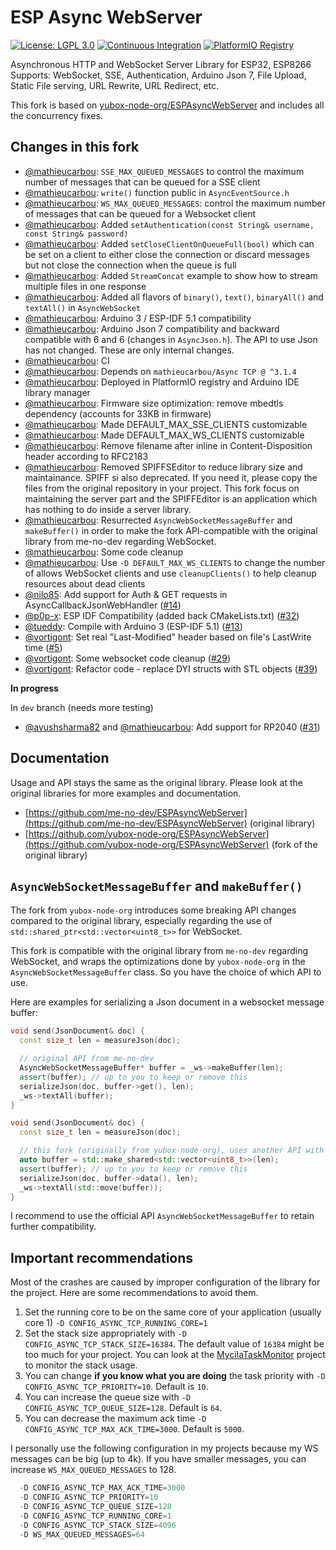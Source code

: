 # ESP Async WebServer

[![License: LGPL 3.0](https://img.shields.io/badge/License-LGPL%203.0-yellow.svg)](https://opensource.org/license/lgpl-3-0/)
[![Continuous Integration](https://github.com/mathieucarbou/ESPAsyncWebServer/actions/workflows/ci.yml/badge.svg)](https://github.com/mathieucarbou/ESPAsyncWebServer/actions/workflows/ci.yml)
[![PlatformIO Registry](https://badges.registry.platformio.org/packages/mathieucarbou/library/ESP%20Async%20WebServer.svg)](https://registry.platformio.org/libraries/mathieucarbou/ESP%20Async%20WebServer)

Asynchronous HTTP and WebSocket Server Library for ESP32, ESP8266
Supports: WebSocket, SSE, Authentication, Arduino Json 7, File Upload, Static File serving, URL Rewrite, URL Redirect, etc.

This fork is based on [yubox-node-org/ESPAsyncWebServer](https://github.com/yubox-node-org/ESPAsyncWebServer) and includes all the concurrency fixes.

## Changes in this fork

- [@mathieucarbou](https://github.com/mathieucarbou): `SSE_MAX_QUEUED_MESSAGES` to control the maximum number of messages that can be queued for a SSE client
- [@mathieucarbou](https://github.com/mathieucarbou): `write()` function public in `AsyncEventSource.h`
- [@mathieucarbou](https://github.com/mathieucarbou): `WS_MAX_QUEUED_MESSAGES`: control the maximum number of messages that can be queued for a Websocket client
- [@mathieucarbou](https://github.com/mathieucarbou): Added `setAuthentication(const String& username, const String& password)`
- [@mathieucarbou](https://github.com/mathieucarbou): Added `setCloseClientOnQueueFull(bool)` which can be set on a client to either close the connection or discard messages but not close the connection when the queue is full
- [@mathieucarbou](https://github.com/mathieucarbou): Added `StreamConcat` example to show how to stream multiple files in one response
- [@mathieucarbou](https://github.com/mathieucarbou): Added all flavors of `binary()`, `text()`, `binaryAll()` and `textAll()` in `AsyncWebSocket`
- [@mathieucarbou](https://github.com/mathieucarbou): Arduino 3 / ESP-IDF 5.1 compatibility
- [@mathieucarbou](https://github.com/mathieucarbou): Arduino Json 7 compatibility and backward compatible with 6 and 6 (changes in `AsyncJson.h`). The API to use Json has not changed. These are only internal changes.
- [@mathieucarbou](https://github.com/mathieucarbou): CI
- [@mathieucarbou](https://github.com/mathieucarbou): Depends on `mathieucarbou/Async TCP @ ^3.1.4`
- [@mathieucarbou](https://github.com/mathieucarbou): Deployed in PlatformIO registry and Arduino IDE library manager
- [@mathieucarbou](https://github.com/mathieucarbou): Firmware size optimization: remove mbedtls dependency (accounts for 33KB in firmware)
- [@mathieucarbou](https://github.com/mathieucarbou): Made DEFAULT_MAX_SSE_CLIENTS customizable
- [@mathieucarbou](https://github.com/mathieucarbou): Made DEFAULT_MAX_WS_CLIENTS customizable
- [@mathieucarbou](https://github.com/mathieucarbou): Remove filename after inline in Content-Disposition header according to RFC2183
- [@mathieucarbou](https://github.com/mathieucarbou): Removed SPIFFSEditor to reduce library size and maintainance. SPIFF si also deprecated. If you need it, please copy the files from the original repository in your project. This fork focus on maintaining the server part and the SPIFFEditor is an application which has nothing to do inside a server library.
- [@mathieucarbou](https://github.com/mathieucarbou): Resurrected `AsyncWebSocketMessageBuffer` and `makeBuffer()` in order to make the fork API-compatible with the original library from me-no-dev regarding WebSocket.
- [@mathieucarbou](https://github.com/mathieucarbou): Some code cleanup
- [@mathieucarbou](https://github.com/mathieucarbou): Use `-D DEFAULT_MAX_WS_CLIENTS` to change the number of allows WebSocket clients and use `cleanupClients()` to help cleanup resources about dead clients
- [@nilo85](https://github.com/nilo85): Add support for Auth & GET requests in AsyncCallbackJsonWebHandler ([#14](https://github.com/mathieucarbou/ESPAsyncWebServer/pull/14))
- [@p0p-x](https://github.com/p0p-x): ESP IDF Compatibility (added back CMakeLists.txt) ([#32](https://github.com/mathieucarbou/ESPAsyncWebServer/pull/32))
- [@tueddy](https://github.com/tueddy): Compile with Arduino 3 (ESP-IDF 5.1) ([#13](https://github.com/mathieucarbou/ESPAsyncWebServer/pull/13))
- [@vortigont](https://github.com/vortigont): Set real "Last-Modified" header based on file's LastWrite time ([#5](https://github.com/mathieucarbou/ESPAsyncWebServer/pull/5))
- [@vortigont](https://github.com/vortigont): Some websocket code cleanup ([#29](https://github.com/mathieucarbou/ESPAsyncWebServer/pull/29))
- [@vortigont](https://github.com/vortigont): Refactor code - replace DYI structs with STL objects  ([#39](https://github.com/mathieucarbou/ESPAsyncWebServer/pull/39))

**In progress**

In `dev` branch (needs more testing)

- [@ayushsharma82](https://github.com/ayushsharma82) and [@mathieucarbou](https://github.com/mathieucarbou): Add support for RP2040 ([#31](https://github.com/mathieucarbou/ESPAsyncWebServer/pull/31))

## Documentation

Usage and API stays the same as the original library.
Please look at the original libraries for more examples and documentation.

- [https://github.com/me-no-dev/ESPAsyncWebServer](https://github.com/me-no-dev/ESPAsyncWebServer) (original library)
- [https://github.com/yubox-node-org/ESPAsyncWebServer](https://github.com/yubox-node-org/ESPAsyncWebServer) (fork of the original library)

## `AsyncWebSocketMessageBuffer` and `makeBuffer()`

The fork from `yubox-node-org` introduces some breaking API changes compared to the original library, especially regarding the use of `std::shared_ptr<std::vector<uint8_t>>` for WebSocket.

This fork is compatible with the original library from `me-no-dev` regarding WebSocket, and wraps the optimizations done by `yubox-node-org` in the `AsyncWebSocketMessageBuffer` class.
So you have the choice of which API to use.

Here are examples for serializing a Json document in a websocket message buffer:

```cpp
void send(JsonDocument& doc) {
  const size_t len = measureJson(doc);

  // original API from me-no-dev
  AsyncWebSocketMessageBuffer* buffer = _ws->makeBuffer(len);
  assert(buffer); // up to you to keep or remove this
  serializeJson(doc, buffer->get(), len);
  _ws->textAll(buffer);
}
```

```cpp
void send(JsonDocument& doc) {
  const size_t len = measureJson(doc);

  // this fork (originally from yubox-node-org), uses another API with shared pointer
  auto buffer = std::make_shared<std::vector<uint8_t>>(len);
  assert(buffer); // up to you to keep or remove this
  serializeJson(doc, buffer->data(), len);
  _ws->textAll(std::move(buffer));
}
```

I recommend to use the official API `AsyncWebSocketMessageBuffer` to retain further compatibility.

## Important recommendations

Most of the crashes are caused by improper configuration of the library for the project.
Here are some recommendations to avoid them.

1. Set the running core to be on the same core of your application (usually core 1) `-D CONFIG_ASYNC_TCP_RUNNING_CORE=1`
2. Set the stack size appropriately with `-D CONFIG_ASYNC_TCP_STACK_SIZE=16384`.
   The default value of `16384` might be too much for your project.
   You can look at the [MycilaTaskMonitor](https://oss.carbou.me/MycilaTaskMonitor) project to monitor the stack usage.
3. You can change **if you know what you are doing** the task priority with `-D CONFIG_ASYNC_TCP_PRIORITY=10`.
   Default is `10`.
4. You can increase the queue size with `-D CONFIG_ASYNC_TCP_QUEUE_SIZE=128`.
   Default is `64`.
5. You can decrease the maximum ack time `-D CONFIG_ASYNC_TCP_MAX_ACK_TIME=3000`.
   Default is `5000`.

I personally use the following configuration in my projects because my WS messages can be big (up to 4k).
If you have smaller messages, you can increase `WS_MAX_QUEUED_MESSAGES` to 128.

```c++
  -D CONFIG_ASYNC_TCP_MAX_ACK_TIME=3000
  -D CONFIG_ASYNC_TCP_PRIORITY=10
  -D CONFIG_ASYNC_TCP_QUEUE_SIZE=128
  -D CONFIG_ASYNC_TCP_RUNNING_CORE=1
  -D CONFIG_ASYNC_TCP_STACK_SIZE=4096
  -D WS_MAX_QUEUED_MESSAGES=64
```
